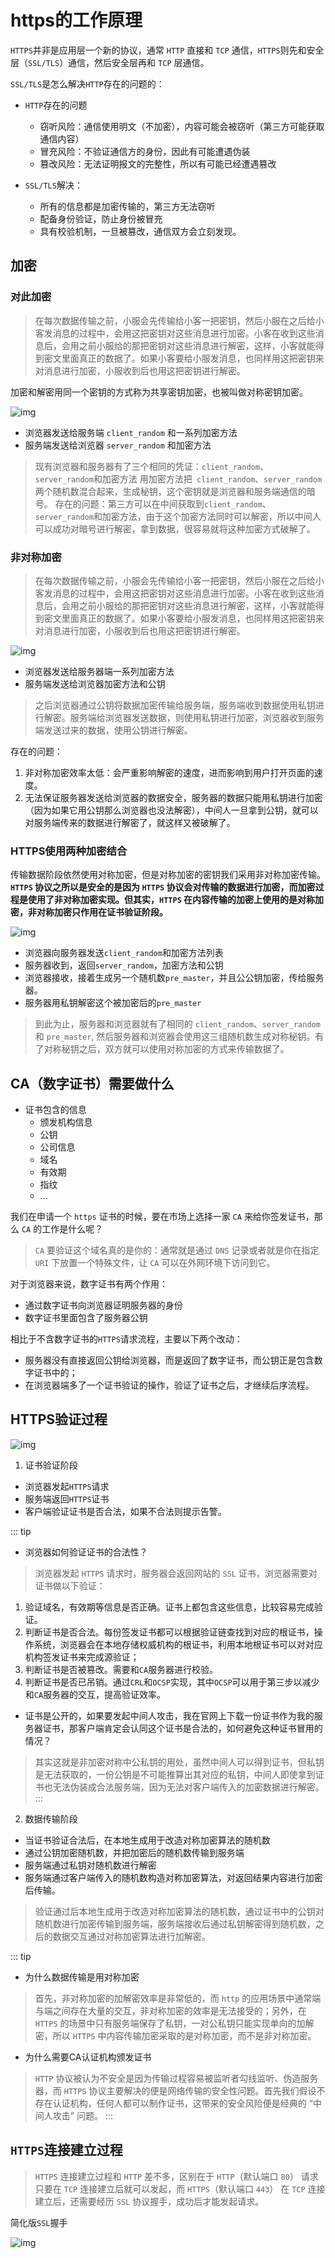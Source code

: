 # https的工作原理
`HTTPS`并非是应用层一个新的协议，通常 `HTTP` 直接和 `TCP` 通信，`HTTPS`则先和安全层（`SSL/TLS`）通信，然后安全层再和 `TCP` 层通信。

`SSL/TLS`是怎么解决`HTTP`存在的问题的：
+ `HTTP`存在的问题
    - 窃听风险：通信使用明文（不加密），内容可能会被窃听（第三方可能获取通信内容）
    - 冒充风险：不验证通信方的身份，因此有可能遭遇伪装
    - 篡改风险：无法证明报文的完整性，所以有可能已经遭遇篡改

+ `SSL/TLS`解决：
    - 所有的信息都是加密传输的，第三方无法窃听
    - 配备身份验证，防止身份被冒充
    - 具有校验机制，一旦被篡改，通信双方会立刻发现。

## 加密
### 对此加密
> 在每次数据传输之前，小服会先传输给小客一把密钥，然后小服在之后给小客发消息的过程中，会用这把密钥对这些消息进行加密。小客在收到这些消息后，会用之前小服给的那把密钥对这些消息进行解密，这样，小客就能得到密文里面真正的数据了。如果小客要给小服发消息，也同样用这把密钥来对消息进行加密，小服收到后也用这把密钥进行解密。 

加密和解密用同一个密钥的方式称为共享密钥加密，也被叫做对称密钥加密。

![img](/dovis-blog/other/25.jpg)

- 浏览器发送给服务端 `client_random` 和一系列加密方法
- 服务端发送给浏览器 `server_random` 和加密方法

> 现有浏览器和服务器有了三个相同的凭证：`client_random`、`server_random`和加密方法 用加密方法把` client_random`、`server_random` 两个随机数混合起来，生成秘钥，这个密钥就是浏览器和服务端通信的暗号。
存在的问题：第三方可以在中间获取到`client_random`、`server_random`和加密方法，由于这个加密方法同时可以解密，所以中间人可以成功对暗号进行解密，拿到数据，很容易就将这种加密方式破解了。

### 非对称加密
> 在每次数据传输之前，小服会先传输给小客一把密钥，然后小服在之后给小客发消息的过程中，会用这把密钥对这些消息进行加密。小客在收到这些消息后，会用之前小服给的那把密钥对这些消息进行解密，这样，小客就能得到密文里面真正的数据了。如果小客要给小服发消息，也同样用这把密钥来对消息进行加密，小服收到后也用这把密钥进行解密。 

![img](/dovis-blog/other/26.jpg)

- 浏览器发送给服务器端一系列加密方法
- 服务端发送给浏览器加密方法和公钥

> 之后浏览器通过公钥将数据加密传输给服务端，服务端收到数据使用私钥进行解密。服务端给浏览器发送数据，则使用私钥进行加密，浏览器收到服务端发送过来的数据，使用公钥进行解密。

存在的问题：
1. 非对称加密效率太低：会严重影响解密的速度，进而影响到用户打开页面的速度。
2. 无法保证服务器发送给浏览器的数据安全，服务器的数据只能用私钥进行加密（因为如果它用公钥那么浏览器也没法解密），中间人一旦拿到公钥，就可以对服务端传来的数据进行解密了，就这样又被破解了。

### HTTPS使用两种加密结合
传输数据阶段依然使用对称加密，但是对称加密的密钥我们采用非对称加密传输。**`HTTPS` 协议之所以是安全的是因为 `HTTPS` 协议会对传输的数据进行加密，而加密过程是使用了非对称加密实现。但其实，`HTTPS` 在内容传输的加密上使用的是对称加密，非对称加密只作用在证书验证阶段。**

![img](/dovis-blog/other/27.jpg)

- 浏览器向服务器发送`client_random`和加密方法列表
- 服务器收到，返回`server_random`，加密方法和公钥
- 浏览器接收，接着生成另一个随机数`pre_master`，并且公公钥加密，传给服务器。
- 服务器用私钥解密这个被加密后的`pre_master`

> 到此为止，服务器和浏览器就有了相同的  `client_random`、`server_random` 和 `pre_master`, 然后服务器和浏览器会使用这三组随机数生成对称秘钥。有了对称秘钥之后，双方就可以使用对称加密的方式来传输数据了。

## CA（数字证书）需要做什么
+ 证书包含的信息
    - 颁发机构信息
    - 公钥
    - 公司信息
    - 域名
    - 有效期
    - 指纹
    - ...

我们在申请一个 `https` 证书的时候，要在市场上选择一家 `CA` 来给你签发证书，那么 `CA` 的工作是什么呢？

> `CA` 要验证这个域名真的是你的：通常就是通过 `DNS` 记录或者就是你在指定 `URI` 下放置一个特殊文件，让 `CA` 可以在外网环境下访问到它。

对于浏览器来说，数字证书有两个作用：
- 通过数字证书向浏览器证明服务器的身份
- 数字证书里面包含了服务器公钥



相比于不含数字证书的`HTTPS`请求流程，主要以下两个改动：
- 服务器没有直接返回公钥给浏览器，而是返回了数字证书，而公钥正是包含数字证书中的；
- 在浏览器端多了一个证书验证的操作，验证了证书之后，才继续后序流程。

## HTTPS验证过程

![img](/dovis-blog/other/28.jpg)

1. 证书验证阶段
- 浏览器发起`HTTPS`请求
- 服务端返回`HTTPS`证书
- 客户端验证证书是否合法，如果不合法则提示告警。

::: tip
- 浏览器如何验证证书的合法性？

> 浏览器发起 `HTTPS` 请求时，服务器会返回网站的 `SSL` 证书，浏览器需要对证书做以下验证：

1. 验证域名，有效期等信息是否正确。证书上都包含这些信息，比较容易完成验证。
2. 判断证书是否合法。每份签发证书都可以根据验证链查找到对应的根证书，操作系统，浏览器会在本地存储权威机构的根证书，利用本地根证书可以对对应机构签发证书来完成源验证；
3. 判断证书是否被篡改。需要和`CA`服务器进行校验。
4. 判断证书是否已吊销。通过`CRL`和`OCSP`实现，其中`OCSP`可以用于第三步以减少和`CA`服务器的交互，提高验证效率。

- 证书是公开的，如果要发起中间人攻击，我在官网上下载一份证书作为我的服务器证书，那客户端肯定会认同这个证书是合法的，如何避免这种证书冒用的情况？

> 其实这就是非加密对称中公私钥的用处，虽然中间人可以得到证书，但私钥是无法获取的，一份公钥是不可能推算出其对应的私钥，中间人即使拿到证书也无法伪装成合法服务端，因为无法对客户端传入的加密数据进行解密。
:::

2. 数据传输阶段
- 当证书验证合法后，在本地生成用于改造对称加密算法的随机数
- 通过公钥加密随机数，并把加密后的随机数传输到服务端
- 服务端通过私钥对随机数进行解密
- 服务端通过客户端传入的随机数构造对称加密算法，对返回结果内容进行加密后传输。

> 验证通过后本地生成用于改造对称加密算法的随机数，通过证书中的公钥对随机数进行加密传输到服务端，服务端接收后通过私钥解密得到随机数，之后的数据交互通过对称加密算法进行加解密。

::: tip
- 为什么数据传输是用对称加密

> 首先，非对称加密的加解密效率是非常低的，而 `http` 的应用场景中通常端与端之间存在大量的交互，非对称加密的效率是无法接受的；另外，在 `HTTPS` 的场景中只有服务端保存了私钥，一对公私钥只能实现单向的加解密，所以 `HTTPS` 中内容传输加密采取的是对称加密，而不是非对称加密。

- 为什么需要CA认证机构颁发证书
> `HTTP` 协议被认为不安全是因为传输过程容易被监听者勾线监听、伪造服务器，而 `HTTPS` 协议主要解决的便是网络传输的安全性问题。首先我们假设不存在认证机构，任何人都可以制作证书，这带来的安全风险便是经典的 “中间人攻击” 问题。 
:::

## `HTTPS`连接建立过程
> `HTTPS` 连接建立过程和 `HTTP` 差不多，区别在于 `HTTP`（默认端口 `80`） 请求只要在 `TCP` 连接建立后就可以发起，而 `HTTPS`（默认端口 `443`） 在 `TCP` 连接建立后，还需要经历 `SSL` 协议握手，成功后才能发起请求。

简化版`SSL`握手

![img](/dovis-blog/other/76.png)